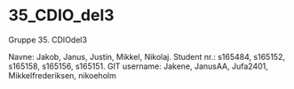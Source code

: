# 35_CDIO_del3

Gruppe 35.
CDIOdel3

Navne:         Jakob,    Janus,   Justin,  Mikkel,              Nikolaj. 
Student nr.: s165484,  s165152,  s165158, s165156,              s165151.
GIT username: Jakene,  JanusAA,  Jufa2401, Mikkelfrederiksen,   nikoeholm
